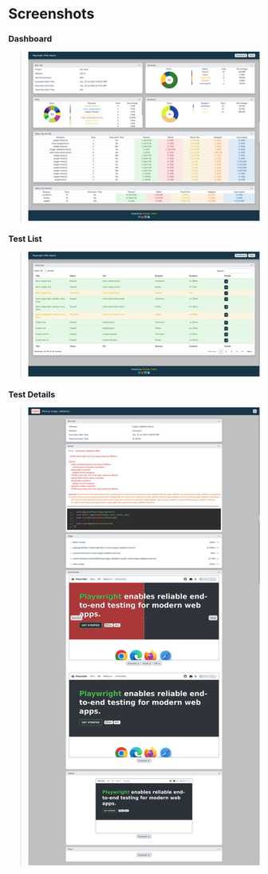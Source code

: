 # Screenshots

### Dashboard
> ![alt text](_media/dashboard.png "Dashboard")

### Test List
> ![alt text](_media/test_list.png "Test List")

### Test Details
> ![alt text](_media/test_details.png "Test Details")